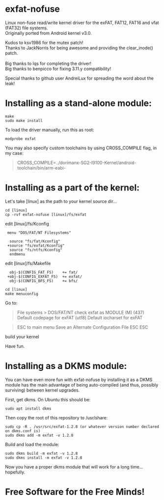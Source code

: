 exfat-nofuse
============

Linux non-fuse read/write kernel driver for the exFAT, FAT12, FAT16 and vfat (FAT32) file systems.<br />
Originally ported from Android kernel v3.0.

Kudos to ksv1986 for the mutex patch!<br />
Thanks to JackNorris for being awesome and providing the clear_inode() patch.<br />
<br />
Big thanks to lqs for completing the driver!<br />
Big thanks to benpicco for fixing 3.11.y compatibility!


Special thanks to github user AndreiLux for spreading the word about the leak!<br />


Installing as a stand-alone module:
====================================

    make
    sudo make install

To load the driver manually, run this as root:

    modprobe exfat

You may also specify custom toolchains by using CROSS_COMPILE flag, in my case:
>CROSS_COMPILE=../dorimanx-SG2-I9100-Kernel/android-toolchain/bin/arm-eabi-

Installing as a part of the kernel:
======================================

Let's take [linux] as the path to your kernel source dir...

	cd [linux]
	cp -rvf exfat-nofuse [linux]/fs/exfat

edit [linux]/fs/Kconfig
```
 menu "DOS/FAT/NT Filesystems"

  source "fs/fat/Kconfig"
 +source "fs/exfat/Kconfig"
  source "fs/ntfs/Kconfig"
  endmenu
```

edit [linux]/fs/Makefile
```
  obj-$(CONFIG_FAT_FS)    += fat/
 +obj-$(CONFIG_EXFAT_FS)  += exfat/
  obj-$(CONFIG_BFS_FS)    += bfs/
```

	cd [linux]
	make menuconfig

Go to:
> File systems > DOS/FAT/NT
>   check exfat as MODULE (M)
>   (437) Default codepage for exFAT
>   (utf8) Default iocharset for exFAT

> ESC to main menu
> Save an Alternate Configuration File
> ESC ESC

build your kernel

Have fun.


Installing as a DKMS module:
=================================

You can have even more fun with exfat-nofuse by installing it as a DKMS module has the main advantage of being auto-compiled (and thus, possibly surviving) between kernel upgrades.

First, get dkms. On Ubuntu this should be:

	sudo apt install dkms

Then copy the root of this repository to /usr/share:

	sudo cp -R . /usr/src/exfat-1.2.8 (or whatever version number declared on dkms.conf is)
	sudo dkms add -m exfat -v 1.2.8

Build and load the module:

	sudo dkms build -m exfat -v 1.2.8
	sudo dkms install -m exfat -v 1.2.8

Now you have a proper dkms module that will work for a long time... hopefully.



Free Software for the Free Minds!
=================================
